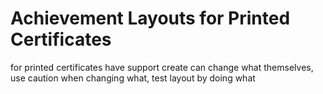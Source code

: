 # Achievement Layouts for Printed Certificates

for printed certificates
have support create
can change what themselves, use caution when changing what, test layout by doing what
